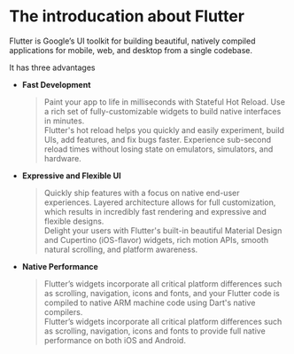 # The introducation about Flutter
Flutter is Google’s UI toolkit for building beautiful, natively compiled applications for mobile, web, 
and desktop from a single codebase.<br>

It has three advantages<br>
* **Fast Development**
  >Paint your app to life in milliseconds with Stateful Hot Reload. Use a rich set of fully-customizable widgets to build native interfaces in minutes.<br>
  >Flutter's hot reload helps you quickly and easily experiment, build UIs, add features, and fix bugs faster. Experience sub-second reload times without losing state on emulators, simulators, and hardware.<br>

* **Expressive and Flexible UI**
  >Quickly ship features with a focus on native end-user experiences. Layered architecture allows for full customization, which results in incredibly fast rendering and expressive and flexible designs.<br>
  >Delight your users with Flutter's built-in beautiful Material Design and Cupertino (iOS-flavor) widgets, rich motion APIs, smooth natural scrolling, and platform awareness.<br>

* **Native Performance**
  >Flutter’s widgets incorporate all critical platform differences such as scrolling, navigation, icons and fonts, and your Flutter code is compiled to native ARM machine code using Dart's native compilers.<br>
  >Flutter’s widgets incorporate all critical platform differences such as scrolling, navigation, icons and fonts to provide full native performance on both iOS and Android.<br>
